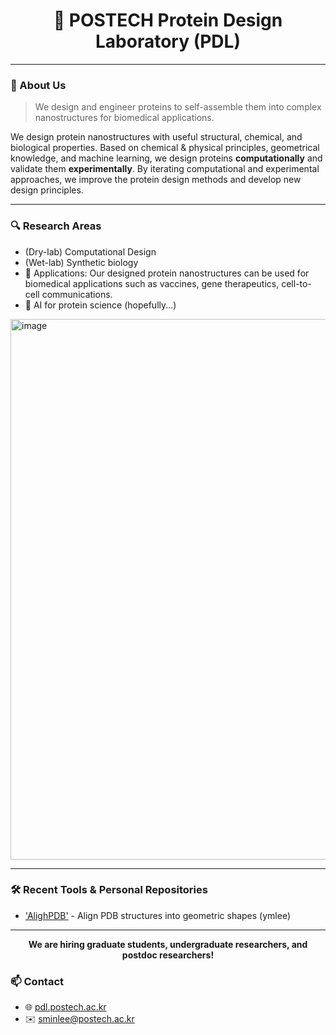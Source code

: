 <h1 align="center">🧬 POSTECH Protein Design Laboratory (PDL)</h1>

---

### 🧠 About Us

> We design and engineer proteins to self-assemble them into complex nanostructures for biomedical applications.

We design protein nanostructures with useful structural, chemical, and biological properties. Based on chemical & physical principles, geometrical knowledge, and machine learning, we design proteins **computationally** and validate them **experimentally**. By iterating computational and experimental approaches, we improve the protein design methods and develop new design principles.

---

### 🔍 Research Areas
- (Dry-lab) Computational Design
- (Wet-lab) Synthetic biology
- 🔗 Applications: 
  Our designed protein nanostructures can be used for biomedical applications such as vaccines, gene therapeutics, cell-to-cell communications. 
- 🧠 AI for protein science (hopefully...)

<img width="1280" height="865" alt="image" src="https://github.com/user-attachments/assets/6593c0da-20a3-4859-bc72-5636202d553d" />

---

### 🛠️ Recent Tools & Personal Repositories
- ['AlighPDB']([https://github.com/yourusername/align_pdb](https://github.com/ymleegit/AlignPDB.git)) - Align PDB structures into geometric shapes (ymlee)

---

<p align="center"><strong>We are hiring graduate students, undergraduate researchers, and postdoc researchers!</strong></p>

### 📫 Contact
- 🌐 [pdl.postech.ac.kr](https://pdl.postech.ac.kr/)
- ✉️ sminlee@postech.ac.kr
